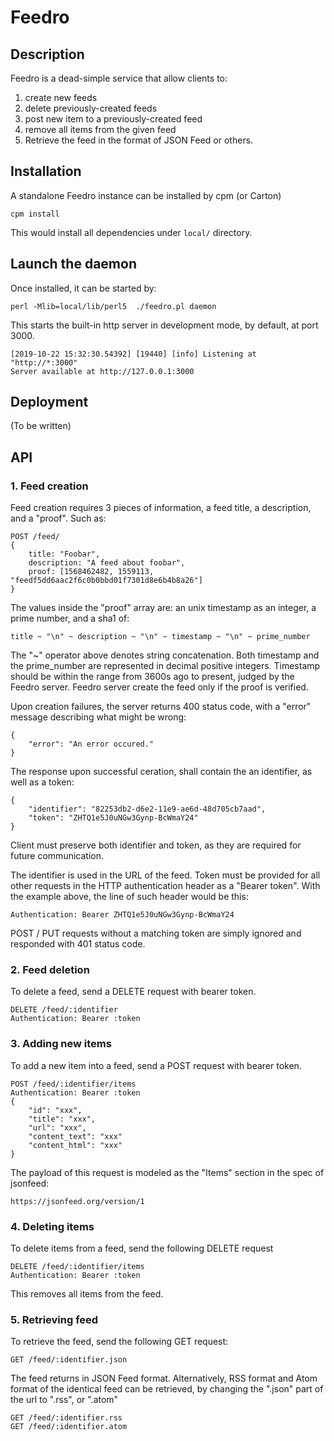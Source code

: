 # Feedro

## Description

Feedro is a dead-simple service that allow clients to:

1. create new feeds
2. delete previously-created feeds
3. post new item to a previously-created feed
4. remove all items from the given feed
5. Retrieve the feed in the format of JSON Feed or others.

## Installation

A standalone Feedro instance can be installed by cpm (or Carton)

    cpm install

This would install all dependencies under `local/` directory.


## Launch the daemon

Once installed, it can be started by:

    perl -Mlib=local/lib/perl5  ./feedro.pl daemon

This starts the built-in http server in development mode, by default, at port 3000.

    [2019-10-22 15:32:30.54392] [19440] [info] Listening at "http://*:3000"
    Server available at http://127.0.0.1:3000

## Deployment

(To be written)

## API

### 1. Feed creation

Feed creation requires 3 pieces of information, a feed title, a description, and a "proof".
Such as:

    POST /feed/
    {
        title: "Foobar",
        description: "A feed about foobar",
        proof: [1568462482, 1559113, "feedf5dd6aac2f6c0b0bbd01f7301d8e6b4b8a26"]
    }

The values inside the "proof" array are: an unix timestamp as an integer, a
prime number, and a sha1 of:

    title ~ "\n" ~ description ~ "\n" ~ timestamp ~ "\n" ~ prime_number

The "~" operator above denotes string concatenation. Both timestamp and the
prime_number are represented in decimal positive integers. Timestamp should be
within the range from 3600s ago to present, judged by the Feedro
server. Feedro server create the feed only if the proof is verified.

Upon creation failures, the server returns 400 status code, with
a "error" message describing what might be wrong:

    {
        "error": "An error occured."
    }
    
The response upon successful ceration, shall  contain the an identifier,
as well as a token:

    {
        "identifier": "82253db2-d6e2-11e9-ae6d-48d705cb7aad",
        "token": "ZHTQ1e5J0uNGw3Gynp-BcWmaY24"
    }

Client must preserve both identifier and token, as they are required for
future communication.

The identifier is used in the URL of the feed. Token must be provided for all
other requests in the HTTP authentication header as a "Bearer token". With the
example above, the line of such header would be this:

    Authentication: Bearer ZHTQ1e5J0uNGw3Gynp-BcWmaY24

POST / PUT requests without a matching token are simply ignored and responded
with 401 status code.

### 2. Feed deletion

To delete a feed, send a DELETE request with bearer token.

    DELETE /feed/:identifier
    Authentication: Bearer :token

### 3. Adding new items

To add a new item into a feed, send a POST request with bearer token.

    POST /feed/:identifier/items
    Authentication: Bearer :token
    {
        "id": "xxx",
        "title": "xxx",
        "url": "xxx",
        "content_text": "xxx"
        "content_html": "xxx"
    }

The payload of this request is modeled as the "Items" section in the spec of jsonfeed:

    https://jsonfeed.org/version/1

### 4. Deleting items

To delete items from a feed, send the following DELETE request

    DELETE /feed/:identifier/items
    Authentication: Bearer :token

This removes all items from the feed.
    
### 5. Retrieving feed

To retrieve the feed, send the following GET request:

    GET /feed/:identifier.json

The feed returns in JSON Feed format. Alternatively,
RSS format and Atom format of the identical feed can be retrieved,
by changing the ".json" part of the url to ".rss", or ".atom"

    GET /feed/:identifier.rss
    GET /feed/:identifier.atom
